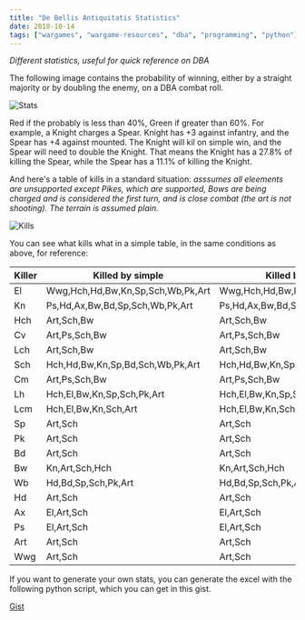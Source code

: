 ```yaml
---
title: "De Bellis Antiquitatis Statistics"
date: 2018-10-14
tags: ["wargames", "wargame-resources", "dba", "programming", "python"]
---
```


*Different statistics, useful for quick reference on DBA*

<!--more--> 

The following image contains the probability of winning, either by a straight majority or by doubling the enemy, on a DBA combat roll.

![Stats](https://cloud.ajimenez.es/index.php/s/BiRHAEeTXJfRr9T/preview)

Red if the probably is less than 40%, Green if greater than 60%. For example, a Knight charges a Spear. Knight has +3 against infantry, and the Spear has +4 against mounted. The Knight will kil on simple win, and the Spear will need to double the Knight. That means the Knight has a 27.8% of killing the Spear, while the Spear has a 11.1% of killing the Knight.

And here's a table of kills in a standard situation: *asssumes all eleements are unsupported except Pikes, which are supported, Bows are being charged and is considered the first turn, and is close combat (the art is not shooting). The terrain is assumed plain.*

![Kills](https://cloud.ajimenez.es/index.php/s/3XongxsaECziPJK/preview)

You can see what kills what in a simple table, in the same conditions as above, for reference:

Killer | Killed by simple                  | Killed by double
-------|-----------------------------------|-----------------------
El     | Wwg,Hch,Hd,Bw,Kn,Sp,Sch,Wb,Pk,Art | Wwg,Hch,Hd,Bw,Kn,Sp,Sch,Wb,Pk,Art
Kn     | Ps,Hd,Ax,Bw,Bd,Sp,Sch,Wb,Pk,Art   | Ps,Hd,Ax,Bw,Bd,Sp,Sch,Wb,Pk,Art
Hch    | Art,Sch,Bw                        | Art,Sch,Bw
Cv     | Art,Ps,Sch,Bw                     | Art,Ps,Sch,Bw
Lch    | Art,Sch,Bw                        | Art,Sch,Bw
Sch    | Hch,Hd,Bw,Kn,Sp,Bd,Sch,Wb,Pk,Art  | Hch,Hd,Bw,Kn,Sp,Bd,Sch,Wb,Pk,Art
Cm     | Art,Ps,Sch,Bw                     | Art,Ps,Sch,Bw
Lh     | Hch,El,Bw,Kn,Sp,Sch,Pk,Art        | Hch,El,Bw,Kn,Sp,Sch,Pk,Art
Lcm    | Hch,El,Bw,Kn,Sch,Art              | Hch,El,Bw,Kn,Sch,Art
Sp     | Art,Sch                           | Art,Sch
Pk     | Art,Sch                           | Art,Sch
Bd     | Art,Sch                           | Art,Sch
Bw     | Kn,Art,Sch,Hch                    | Kn,Art,Sch,Hch
Wb     | Hd,Bd,Sp,Sch,Pk,Art               | Hd,Bd,Sp,Sch,Pk,Art
Hd     | Art,Sch                           | Art,Sch
Ax     | El,Art,Sch                        | El,Art,Sch
Ps     | El,Art,Sch                        | El,Art,Sch
Art    | Art,Sch                           | Art,Sch
Wwg    | Art,Sch                           | Art,Sch

If you want to generate your own stats, you can generate the excel with the
following python script, which you can get in this gist.

[Gist](https://gist.github.com/leberechtreinhold/5bdb6c345eb8842b5ffc6f8b58cecd73)
